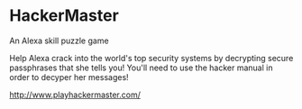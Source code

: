# HackerMaster

An Alexa skill puzzle game

Help Alexa crack into the world's top security systems by decrypting secure passphrases that she tells you! You'll need to use the hacker manual in order to decyper her messages!

http://www.playhackermaster.com/
